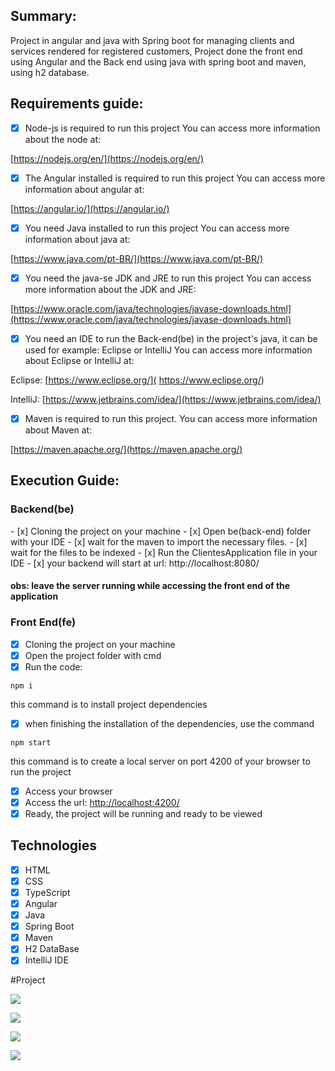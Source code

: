 <h2>Summary:</h2>

Project in angular and java with Spring boot for managing clients and services rendered
for registered customers, Project done the front end using Angular and the Back end using
java with spring boot and maven, using h2 database.


<h2>Requirements guide:</h2>

- [x] Node-js is required to run this project
You can access more information about the node at:

[https://nodejs.org/en/](https://nodejs.org/en/)

- [x] The Angular installed is required to run this project
You can access more information about angular at:

[https://angular.io/](https://angular.io/)

- [x] You need Java installed to run this project
You can access more information about java at:

[https://www.java.com/pt-BR/](https://www.java.com/pt-BR/)

- [x] You need the java-se JDK and JRE to run this project
You can access more information about the JDK and JRE:

[https://www.oracle.com/java/technologies/javase-downloads.html](https://www.oracle.com/java/technologies/javase-downloads.html)

- [x] You need an IDE to run the Back-end(be) in the project's java, it can be used for example: Eclipse or IntelliJ
You can access more information about Eclipse or IntelliJ at:

Eclipse: [https://www.eclipse.org/]( https://www.eclipse.org/)

IntelliJ: [https://www.jetbrains.com/idea/](https://www.jetbrains.com/idea/) 

- [x] Maven is required to run this project.
You can access more information about Maven at:

[https://maven.apache.org/](https://maven.apache.org/)


<h2>Execution Guide:</h2>

<h3>Backend(be)</h3>
- [x] Cloning the project on your machine
- [x] Open be(back-end) folder with your IDE
- [x] wait for the maven to import the necessary files.
- [x] wait for the files to be indexed
- [x] Run the ClientesApplication file in your IDE
- [x] your backend will start at url: http://localhost:8080/

<h4>obs: leave the server running while accessing the front end of the application</h4>


<h3>Front End(fe)</h3>

- [x] Cloning the project on your machine
- [x] Open the project folder with cmd
- [x] Run the code:

```npm i```

this command is to install project dependencies

- [x] when finishing the installation of the dependencies, use the command

```npm start```

this command is to create a local server on port 4200 of your browser to run the project

- [x] Access your browser
- [x] Access the url: [http://localhost:4200/](http://localhost:4200/)
- [x] Ready, the project will be running and ready to be viewed

<h2>Technologies</h2>

- [x] HTML
- [x] CSS
- [x] TypeScript
- [x] Angular
- [x] Java
- [x] Spring Boot
- [x] Maven
- [x] H2 DataBase
- [x] IntelliJ IDE

#Project

<p>
  <img src="https://github.com/Jhoncosta08/customer-management/blob/master/login.png" style="width: auto; max-height: 300px">
</p>

<p>
  <img src="https://github.com/Jhoncosta08/customer-management/blob/master/cadastro.png" style="width: auto; max-height: 300px">
</p>

<p>
  <img src="https://github.com/Jhoncosta08/customer-management/blob/master/clientes.png" style="width: auto; max-height: 300px">
</p>

<p>
  <img src="https://github.com/Jhoncosta08/customer-management/blob/master/servi%C3%A7os%20prestados.png" style="width: auto; max-height: 300px">
</p>
